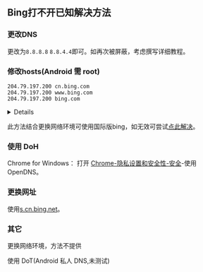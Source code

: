 ## Bing打不开已知解决方法
### 更改DNS
更改为`8.8.8.8` `8.8.4.4`即可。如再次被屏蔽，考虑撰写详细教程。

### 修改hosts(Android 需 root)
```
204.79.197.200 cn.bing.com
204.79.197.200 www.bing.com
204.79.197.200 bing.com
```
<details>Windows：按下Win+R打开运行，输入<code>%windir%\system32\drivers\etc\hosts</code>，勾选使用管理权限创建此任务，如当前账户为管理员帐户可忽略。点击确定后在弹出的窗口中选择默认文本编辑器，点击确定。输入以上内容后按下Ctrl+S进行保存。  
安卓端使用文件管理或终端等定位到/etc/hosts，修改保存即可。</details>

此方法结合更换网络环境可使用国际版bing，如无效可尝试[点此解决](https://www.bing.com/?mkt=zh-TW)。

### 使用 DoH
Chrome for Windows：
打开 <a href="chrome://settings/security" target="_blank">Chrome-隐私设置和安全性-安全</a>-使用 OpenDNS。

### 更换网址
使用<a href="https://s.cn.bing.net" target="_blank">s.cn.bing.net</a>。

### 其它  
更换网络环境，方法不提供

使用 DoT(Android 私人 DNS,未测试)
